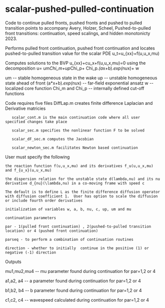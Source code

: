 # scalar-pushed-pulled-continuation
Code to continue pulled fronts, pushed fronts and pushed to pulled transition points to accompany Avery, Holzer, Scheel, Pushed-to-pulled front transitions: continuation, speed scalings, and hidden monotonicty 2023. 

Performs pulled front continuation, pushed front continuation and locates pushed-to-pulled transition value for the scalar PDE 
        u_t=u_{xx}+f(u,u_x,mu)

Computes solutions to the BVP u_{xx}+cu_x+f(u,u_x,mu)=0 using the decomposition 
         u=  um*Chi_m+up*Chi_p+ Chi_p.*(a*x+b).*exp(nu*x)+ w

   um -- stable homogeneous state in the wake
   up -- unstable homogeneous state ahead of front 
   (a*x+b).*exp(nu*x) -- far-field exponential ansatz
   w -- localized core function 
   Chi_m and Chi_p -- internally defined cut-off functions 

Code requires five files
       DiffLap.m creates finite difference Laplacian and Derivative matricies

       scalar_cont.m is the main continuation code where all user specified changes take place

       scalar_sec.m specifies the nonlinear function F to be solved

       scalar_dF_sec.m computes the Jacobian 

       scalar_newton_sec.m facilitates Newton based continuation 

User must specify the following

    the reaction function f(u,u_x,mu) and its derivatives f_u(u,u_x,mu) and f_{u_x}(u,u_x,mu)

    the dispersion relation for the unstable state d(lambda,nu) and its nu derivative d_{nu}(\lambda,nu) in a co-moving frame with speed c

    The default is to define L as the finite difference diffusion operator with diffusion coefficient 1.  User has option to scale the diffusion or include fourth order derivatives 

    initialization of variables w, a, b, nu, c, up, um and mu

    continuation parameters 

    par - 1(pulled front continuation) , 2(pushed-to-pulled transition location) or 4 (pushed front continuation) 

    parseq - to perform a combination of continuation routines 

    direction - whether to initially  continue in the positive (1) or negative (-1) direction 

Outputs 


   mu1,mu2,mu4 -- mu parameter found during continuation for par=1,2 or 4
   
   a1,a2, a4 -- a parameter found during continuation for par=1,2 or 4
   
   b1,b2, b4 -- b parameter found during continuation for par=1,2 or 4
   
   c1,c2, c4 -- wavespeed calculated during continuation for par=1,2 or 4
